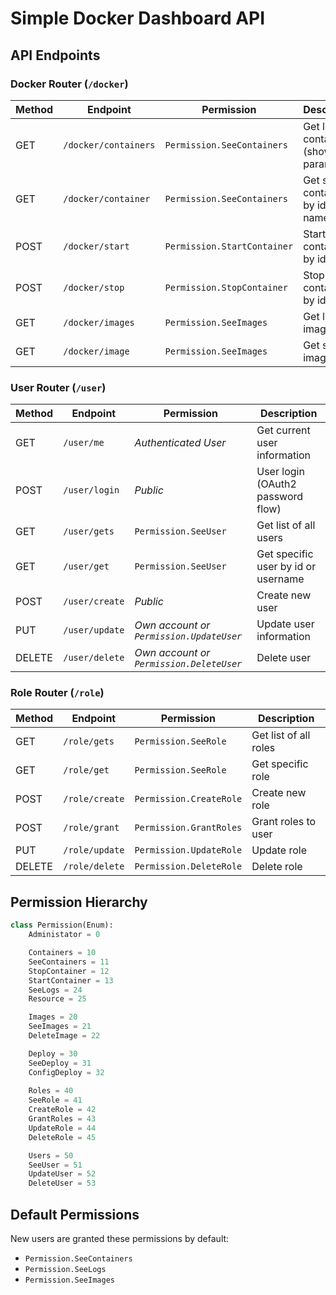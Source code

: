 # Simple Docker Dashboard API

## API Endpoints

### Docker Router (`/docker`)

| Method | Endpoint | Permission | Description |
|--------|----------|------------|-------------|
| GET | `/docker/containers` | `Permission.SeeContainers` | Get list of containers (show_all parameter) |
| GET | `/docker/container` | `Permission.SeeContainers` | Get specific container by id or name |
| POST | `/docker/start` | `Permission.StartContainer` | Start a container by id |
| POST | `/docker/stop` | `Permission.StopContainer` | Stop a container by id |
| GET | `/docker/images` | `Permission.SeeImages` | Get list of images |
| GET | `/docker/image` | `Permission.SeeImages` | Get specific image by id |

### User Router (`/user`)

| Method | Endpoint | Permission | Description |
|--------|----------|------------|-------------|
| GET | `/user/me` | *Authenticated User* | Get current user information |
| POST | `/user/login` | *Public* | User login (OAuth2 password flow) |
| GET | `/user/gets` | `Permission.SeeUser` | Get list of all users |
| GET | `/user/get` | `Permission.SeeUser` | Get specific user by id or username |
| POST | `/user/create` | *Public* | Create new user |
| PUT | `/user/update` | *Own account or `Permission.UpdateUser`* | Update user information |
| DELETE | `/user/delete` | *Own account or `Permission.DeleteUser`* | Delete user |

### Role Router (`/role`)

| Method | Endpoint | Permission | Description |
|--------|----------|------------|-------------|
| GET | `/role/gets` | `Permission.SeeRole` | Get list of all roles |
| GET | `/role/get` | `Permission.SeeRole` | Get specific role |
| POST | `/role/create` | `Permission.CreateRole` | Create new role |
| POST | `/role/grant` | `Permission.GrantRoles` | Grant roles to user |
| PUT | `/role/update` | `Permission.UpdateRole` | Update role |
| DELETE | `/role/delete` | `Permission.DeleteRole` | Delete role |

## Permission Hierarchy

```python
class Permission(Enum):
    Administator = 0

    Containers = 10
    SeeContainers = 11
    StopContainer = 12
    StartContainer = 13
    SeeLogs = 24
    Resource = 25

    Images = 20
    SeeImages = 21
    DeleteImage = 22

    Deploy = 30
    SeeDeploy = 31
    ConfigDeploy = 32
    
    Roles = 40
    SeeRole = 41
    CreateRole = 42
    GrantRoles = 43
    UpdateRole = 44
    DeleteRole = 45

    Users = 50
    SeeUser = 51
    UpdateUser = 52
    DeleteUser = 53
```

## Default Permissions

New users are granted these permissions by default:
- `Permission.SeeContainers`
- `Permission.SeeLogs`
- `Permission.SeeImages`


